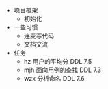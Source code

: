 * 项目框架
  * 初始化
* 一些习惯
  * 连麦写代码
  * 文档交流
* 任务
  * hz 用户的平均分 DDL 7.5
  * mjh 面向用例的查找 DDL 7.3
  * wzx 分析命名 DDL 7.6
